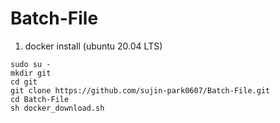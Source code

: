 # Batch-File

1. docker install (ubuntu 20.04 LTS)
```
sudo su - 
mkdir git
cd git
git clone https://github.com/sujin-park0607/Batch-File.git
cd Batch-File
sh docker_download.sh
```
